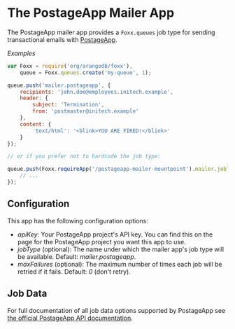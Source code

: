 # The PostageApp Mailer App

The PostageApp mailer app provides a `Foxx.queues` job type for sending transactional emails with [PostageApp](https://postageapp.com/).

*Examples*

```js
var Foxx = require('org/arangodb/foxx'),
    queue = Foxx.queues.create('my-queue', 1);

queue.push('mailer.postageapp', {
    recipients: 'john.doe@employees.initech.example',
    header: {
        subject: 'Termination',
        from: 'postmaster@initech.example'
    },
    content: {
        'text/html': '<blink>YOU ARE FIRED!</blink>'
    }
});

// or if you prefer not to hardcode the job type:

queue.push(Foxx.requireApp('/postageapp-mailer-mountpoint').mailer.jobType, {
    // ...
});
```

## Configuration

This app has the following configuration options:

* *apiKey*: Your PostageApp project's API key. You can find this on the page for the PostageApp project you want this app to use.
* *jobType* (optional): The name under which the mailer app's job type will be available. Default: *mailer.postageapp*.
* *maxFailures* (optional): The maximum number of times each job will be retried if it fails. Default: *0* (don't retry).

## Job Data

For full documentation of all job data options supported by PostageApp see [the official PostageApp API documentation](http://help.postageapp.com/kb/api/send_message).
